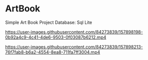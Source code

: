 # ArtBook
Simple Art Book Project
Database: Sql Lite 


https://user-images.githubusercontent.com/84273839/157898198-0b92a4c9-4c41-4de6-9503-0f03087b6212.mp4



https://user-images.githubusercontent.com/84273839/157898213-76f7fab8-b6a2-4554-8ea8-711fa7ff3004.mp4

